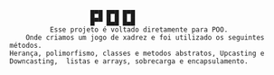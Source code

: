                         █▀█ █▀█ █▀█
                        █▀▀ █▄█ █▄█
              Esse projeto é voltado diretamente para POO.
        Onde criamos um jogo de xadrez e foi utilizado os seguintes métodos.
    Herança, polimorfismo, classes e metodos abstratos, Upcasting e Downcasting,  listas e arrays, sobrecarga e encapsulamento.
